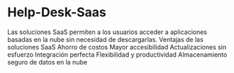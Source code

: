 # Help-Desk-Saas
Las soluciones SaaS permiten a los usuarios acceder a aplicaciones basadas en la nube sin necesidad de descargarlas.  Ventajas de las soluciones SaaS  Ahorro de costos Mayor accesibilidad Actualizaciones sin esfuerzo Integración perfecta Flexibilidad y productividad Almacenamiento seguro de datos en la nube


